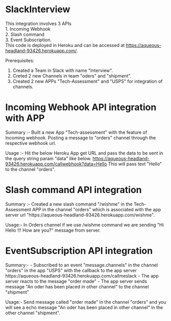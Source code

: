 # SlackInterview
This integration involves 3 APIs <br> 1. Incoming Webhook <br> 2. Slash command <br> 3. Event Subscription. <br>
This code is deployed in Heroku and can be accessed at https://aqueous-headland-93426.herokuapp.com/.

Prerequisites: <br>
1. Created a Team in Slack with name "Interview".
2. Creted 2 new Channels in team "oders" and "shipment".
3. Created 2 new APPs "Tech-Assessment" and "USPS" for integration of channels.

<h1>Incoming Webhook API integration with APP</h1>
Summary :-
Built a new App "Tech-assessment" with the feature of Incoming webhook. Posting a message to "orders" channel through the respective webhook url. 

Usage :-
Hit the below Heroku App get URL and pass the data to be sent in the query string param "data" like below.
https://aqueous-headland-93426.herokuapp.com/callwebhook?data=Hello
This will pass text "Hello" to the channel "orders".

<h1>Slash command API integration</h1>
Summary :-
Created a new slash command "/wishme" in the Tech-Assessment APP in the channel "orders" which is associated with the app server url "https://aqueous-headland-93426.herokuapp.com/wishme". 

Usage:-
In Orders channel if we use /wishme command we are sending "Hi Hello !!! How are you?" message from server.

<h1>EventSubscription API integration</h1>
Summary:-
- Subscribed to an event "message.channels" in the channel "orders" in the app "USPS" with the callback to the app server https://aqueous-headland-93426.herokuapp.com/callmeslack 
- The app server reacts to the message "order made"
- The app server sends message "An oder has been placed in other channel" to the channel "shipment"

Usage:-
Send message called "order made" in the channel "orders" and you will see a echo message "An oder has been placed in other channel" in the other channel "shipment".
